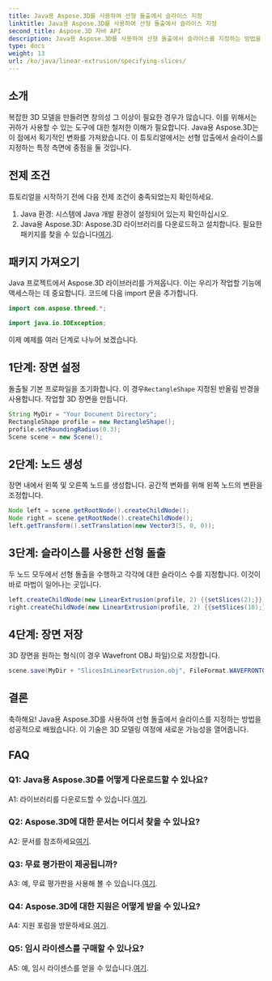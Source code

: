 ```yaml
---
title: Java용 Aspose.3D를 사용하여 선형 돌출에서 슬라이스 지정
linktitle: Java용 Aspose.3D를 사용하여 선형 돌출에서 슬라이스 지정
second_title: Aspose.3D 자바 API
description: Java용 Aspose.3D를 사용하여 선형 돌출에서 슬라이스를 지정하는 방법을 알아보세요. 이 단계별 가이드를 통해 3D 모델링 기술을 향상하세요.
type: docs
weight: 13
url: /ko/java/linear-extrusion/specifying-slices/
---
```

## 소개

복잡한 3D 모델을 만들려면 창의성 그 이상이 필요한 경우가 많습니다. 이를 위해서는 귀하가 사용할 수 있는 도구에 대한 철저한 이해가 필요합니다. Java용 Aspose.3D는 이 점에서 획기적인 변화를 가져왔습니다. 이 튜토리얼에서는 선형 압출에서 슬라이스를 지정하는 특정 측면에 중점을 둘 것입니다.

## 전제 조건

튜토리얼을 시작하기 전에 다음 전제 조건이 충족되었는지 확인하세요.

1. Java 환경: 시스템에 Java 개발 환경이 설정되어 있는지 확인하십시오.
2.  Java용 Aspose.3D: Aspose.3D 라이브러리를 다운로드하고 설치합니다. 필요한 패키지를 찾을 수 있습니다[여기](https://releases.aspose.com/3d/java/).

## 패키지 가져오기

Java 프로젝트에서 Aspose.3D 라이브러리를 가져옵니다. 이는 우리가 작업할 기능에 액세스하는 데 중요합니다. 코드에 다음 import 문을 추가합니다.

```java
import com.aspose.threed.*;

import java.io.IOException;
```

이제 예제를 여러 단계로 나누어 보겠습니다.

## 1단계: 장면 설정

돌출될 기본 프로파일을 초기화합니다. 이 경우`RectangleShape` 지정된 반올림 반경을 사용합니다. 작업할 3D 장면을 만듭니다.

```java
String MyDir = "Your Document Directory";
RectangleShape profile = new RectangleShape();
profile.setRoundingRadius(0.3);
Scene scene = new Scene();
```

## 2단계: 노드 생성

장면 내에서 왼쪽 및 오른쪽 노드를 생성합니다. 공간적 변화를 위해 왼쪽 노드의 변환을 조정합니다.

```java
Node left = scene.getRootNode().createChildNode();
Node right = scene.getRootNode().createChildNode();
left.getTransform().setTranslation(new Vector3(5, 0, 0));
```

## 3단계: 슬라이스를 사용한 선형 돌출

두 노드 모두에서 선형 돌출을 수행하고 각각에 대한 슬라이스 수를 지정합니다. 이것이 바로 마법이 일어나는 곳입니다.

```java
left.createChildNode(new LinearExtrusion(profile, 2) {{setSlices(2);}});
right.createChildNode(new LinearExtrusion(profile, 2) {{setSlices(10);}});
```

## 4단계: 장면 저장

3D 장면을 원하는 형식(이 경우 Wavefront OBJ 파일)으로 저장합니다.

```java
scene.save(MyDir + "SlicesInLinearExtrusion.obj", FileFormat.WAVEFRONTOBJ);
```

## 결론

축하해요! Java용 Aspose.3D를 사용하여 선형 돌출에서 슬라이스를 지정하는 방법을 성공적으로 배웠습니다. 이 기술은 3D 모델링 여정에 새로운 가능성을 열어줍니다.

## FAQ

### Q1: Java용 Aspose.3D를 어떻게 다운로드할 수 있나요?

 A1: 라이브러리를 다운로드할 수 있습니다.[여기](https://releases.aspose.com/3d/java/).

### Q2: Aspose.3D에 대한 문서는 어디서 찾을 수 있나요?

 A2: 문서를 참조하세요[여기](https://reference.aspose.com/3d/java/).

### Q3: 무료 평가판이 제공됩니까?

 A3: 예, 무료 평가판을 사용해 볼 수 있습니다.[여기](https://releases.aspose.com/).

### Q4: Aspose.3D에 대한 지원은 어떻게 받을 수 있나요?

 A4: 지원 포럼을 방문하세요.[여기](https://forum.aspose.com/c/3d/18).

### Q5: 임시 라이센스를 구매할 수 있나요?

 A5: 예, 임시 라이센스를 얻을 수 있습니다.[여기](https://purchase.aspose.com/temporary-license/).